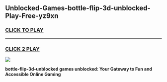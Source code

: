 
## Unblocked-Games-bottle-flip-3d-unblocked-Play-Free-yz9xn
<h3>
<a href="https://premium76.site?title=bottle-flip-3d-unblocked&ref=18A1">CLICK TO PLAY</a></h3>
<hr>

<h3>
<a href="https://premium76.site?title=bottle-flip-3d-unblocked&ref=18A1">CLICK 2 PLAY</a>
  
</h3>

<a href="https://premium76.site?title=bottle-flip-3d-unblocked&ref=18A1"><img src="https://clearcache.store/games.png"></a>


**bottle-flip-3d-unblocked games unblocked: Your Gateway to Fun and Accessible Online Gaming**
